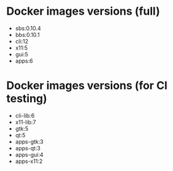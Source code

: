 # Docker images versions (full)

* sbs:0.10.4
* bbs:0.10.1
* cli:12
* x11:5
* gui:5
* apps:6

# Docker images versions (for CI testing)

* cli-lib:6
* x11-lib:7
* gtk:5
* qt:5
* apps-gtk:3
* apps-qt:3
* apps-gui:4
* apps-x11:2
